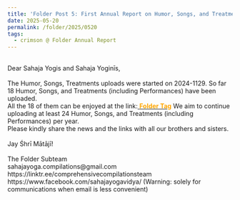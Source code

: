 ```yaml
---
title: 'Folder Post 5: First Annual Report on Humor, Songs, and Treatments (including Performances)'
date: 2025-05-20
permalink: /folder/2025/0520
tags:
  - crimson @ Folder Annual Report
---
```


<p>
<br>
Dear Sahaja Yogis and Sahaja Yoginīs,<br>
<br>
The Humor, Songs, Treatments uploads were started on 2024-1129. So far 18 Humor, Songs, and Treatments (including Performances) have been uploaded.<br>
All the 18 of them can be enjoyed at the link:<a href="https://seven-teams.github.io/tag-folder/"> <font color="Orange"><b>Folder Tag</b></font></a>
We aim to continue uploading at least 24 Humor, Songs, and Treatments (including Performances) per year.<br>
Please kindly share the news and the links with all our brothers and sisters.<br>
<br>
Jay Śhrī Mātājī!<br>
<br>
The Folder Subteam<br>
sahajayoga.compilations@gmail.com<br>
https://linktr.ee/comprehensivecompilationsteam<br>
https://www.facebook.com/sahajayogavidya/ (Warning: solely for communications when email is less convenient)<br>
</p>